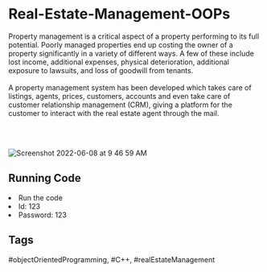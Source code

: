 # Real-Estate-Management-OOPs

Property management is a critical aspect of a property performing to its full potential. Poorly managed properties end up costing the owner of a property significantly in a variety of different ways. A few of these include lost income, additional expenses, physical deterioration, additional exposure to lawsuits, and loss of goodwill from tenants. 
<br><br>
A property management system has been developed which takes care of listings, agents, prices, customers, accounts and even take care of customer relationship management (CRM), giving a platform for the customer to interact with the real estate agent through the mail. 

<br><br>

![Screenshot 2022-06-08 at 9 46 59 AM](https://user-images.githubusercontent.com/91361896/172530488-04b6511d-bd15-4e0d-93f3-cabadeaa0e56.png)


<h2>Running Code</h2>
<li>Run the code</li>
<li>Id: 123</li>
<li>Password: 123</li>

<h2>Tags</h2>
#objectOrientedProgramming, #C++, #realEstateManagement
